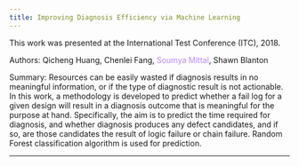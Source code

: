 ```yaml
---
title: Improving Diagnosis Efficiency via Machine Learning
---
```


This work was presented at the International Test Conference (ITC), 2018.

Authors: Qicheng Huang, Chenlei Fang, <span style="color:#BB86FC">Soumya Mittal</span>, Shawn Blanton

Summary: Resources can be easily wasted if diagnosis results in no meaningful information, or if the type of diagnostic result is not actionable. In this work, a methodology is developed to predict whether a fail log for a given design will result in a diagnosis outcome that is meaningful for the purpose at hand. Specifically, the aim is to predict the time required for diagnosis, and whether diagnosis produces any defect candidates, and if so, are those candidates the result of logic failure or chain failure. Random Forest classification algorithm is used for prediction.

---
